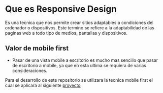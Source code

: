 # Que es Responsive Design

Es una tecnica que nos permite crear sitios adaptables a condiciones del ordenador o dispositivos. Este termino se refiere a la adaptabilidad de las paginas web a todo tipo de medios, pantallas y dispositivos.

## Valor de mobile first 
- Pasar de una vista mobile a escritorio es mucho mas sencillo que pasar de escritorio a mobile, ya que en esta ultima se requiera de varias consideraciones.

Para el desarrollo de este repositorio se utilizara la tecnica mobile first el cual se aplicara al siguiente [proyecto](https://www.figma.com/proto/sMmlQaZldfDcLERYYWe6h4/Bata-Bit?node-id=44%3A594&scaling=scale-down)

